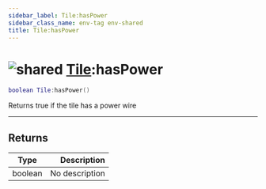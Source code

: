```yaml
---
sidebar_label: Tile:hasPower
sidebar_class_name: env-tag env-shared
title: Tile:hasPower
---
```


# <img src='/img/wiki/shared.png' alt='shared' data-tag='env-tag' /> [Tile](../tile/README.md):hasPower

```lua
boolean Tile:hasPower()
```

Returns true if the tile has a power wire<br/>

-----------------
## Returns

| Type   | Description |
| ------ | ----------: |
| boolean | No description |
